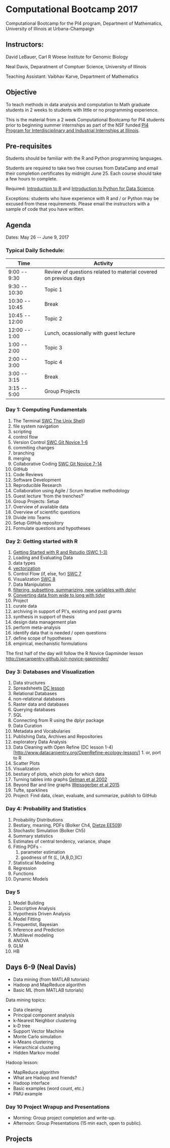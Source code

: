 # Computational Bootcamp 2017

Computational Bootcamp for the PI4 program, Department of Mathematics,  University of Illinois at Urbana-Champaign

## Instructors: 

David LeBauer, Carl R Woese Institute for Genomic Biology

Neal Davis, Deparatment of Comptuer Science, University of Illinois

Teaching Assistant: Vaibhav Karve, Department of Mathematics


## Objective

To teach methods in data analysis and computation to Math graduate students in 2 weeks to students with little or no programming experience.

This is the material from a 2 week Computational Bootcamp for PI4 students prior to beginning summer internships as part of the NSF funded [PI4 Program for Interdisciplinary and Industrial Internships at Illinois](https://pi4.math.illinois.edu/). 

## Pre-requisites

Students should be familiar with the R and Python programming languages. 

Students are required to take two free courses from DataCamp and email their completion certificates by midnight June 25. Each course should take a few hours to complete.

Required: [Introduction to R](https://www.datacamp.com/courses/free-introduction-to-r) and [Introduction to Python for Data Science](https://www.datacamp.com/courses/intro-to-python-for-data-science).

Exceptions: students who have experience with R and / or Python may be excused from these requirements. Please email the instructors with a sample of code that you have written.

## Agenda

Dates: May 26 -- June 9, 2017

### Typical Daily Schedule:

| Time | Activity |
|---|---|
| 9:00 -- 9:30 | Review of questions related to material covered on previous days |
| 9:30 -- 10:30 | Topic 1 | 
| 10:30 -- 10:45 | Break | 
| 10:45 -- 12:00 | Topic 2 |
| 12:00 -- 1:00 | Lunch, ocassionally with guest lecture |
| 1:00 -- 2:00 | Topic 3 | 
| 2:00 -- 3:00 | Topic 4 |
| 3:00 -- 3:15 | Break | 
| 3:15 -- 5:00 | Group Projects | 

### Day 1: Computing Fundamentals

1. The Terminal [SWC The Unix Shell](http://swcarpentry.github.io/shell-novice/))
  1. file system navigation
  1. scripting
  1. control flow
2. Version Control [SWC Git Novice 1-6](http://swcarpentry.github.io/git-novice/)
  1. commiting changes
  1. branching
  1. merging
4.  Collaborative Coding [SWC Git Novice 7-14](http://swcarpentry.github.io/git-novice/)
  1. GitHub
  1. Code Reviews
3. Software Development
  1. Reproducible Research
  1. Collaboration using Agile / Scrum iterative methodology
  1. Guest lecture 'from the trenches?'
5. Group Projects: Setup
  1. Overview of available data
  1. Overview of scientific questions 
  1. Divide into Teams
  1. Setup GitHub repository
  1. Formulate questions and hypotheses

### Day 2: Getting started with R

1. [Getting Started with R and Rstudio (SWC 1-3)](http://swcarpentry.github.io/r-novice-gapminder/01-rstudio-intro/)
2. Loading and Evaluating Data
  1. data types
  1. [vectorization](http://swcarpentry.github.io/r-novice-gapminder/09-vectorization/)
3. Control Flow (if, else, for) [SWC 7](http://swcarpentry.github.io/r-novice-gapminder/07-control-flow/)
4. Visualization [SWC 8](http://swcarpentry.github.io/r-novice-gapminder/08-plot-ggplot2/)
5. Data Manipulation
  1. [filtering, subsetting, summarizing, new variables with dplyr](http://swcarpentry.github.io/r-novice-gapminder/13-dplyr/)
  1. [Converting data from wide to long with tidyr](http://swcarpentry.github.io/r-novice-gapminder/14-tidyr/)
6. Project 
 1. curate data 
  1. archiving in support of PI's, existing and past grants
  1. synthesis in support of thesis
  1. design data management plan
  1. perform meta-analysis
  1. identify data that is needed / open questions
 1. define scope of hypotheses
  1. empirical, mechanistic formulations

The first half of the day will follow the R Novice Gapminder lesson http://swcarpentry.github.io/r-novice-gapminder/

### Day 3: Databases and Visualization

1. Data structures
  1. Spreadsheets [DC lesson](http://www.datacarpentry.org/spreadsheet-ecology-lesson/)
  1. Relational Databases
  1. non-relational databases
  1. Raster data and databases
2. Querying databases
  1. SQL
  1. Connecting from R using the dplyr package
5. Data Curation
  1. Metadata and Vocabularies
  1. Publishing Data, Archives and Repositories
4. exploratory Data Analysis
  1. Data Cleaning with Open Refine (DC lesson 1-4)[http://www.datacarpentry.org/OpenRefine-ecology-lesson/]
    1. or, port to R
  1. Scatter Plots
3. Visualization
  1. bestiary of plots, which plots for which data
  1. Turning tables into graphs [Gelman et al 2002](http://www.tandfonline.com/doi/abs/10.1198/000313002317572790)
  1. Beyond Bar and line graphs [Weissgerber et al 2015](http://journals.plos.org/plosbiology/article?id=10.1371/journal.pbio.1002128)
  1. Tufte, sparklines 
4. Project: Find data, clean, evaluate, and summarize, publish to GitHub

### Day 4: Probability and Statistics

1. Probability Distributions
  1. Bestiary, meaning, PDFs (Bolker Ch4, [Dietze EE509](https://github.com/mdietze/EE509/blob/master/Exercise_02_Distributions.Rmd))
  1. Stochastic Simulation (Bolker Ch5)
2. Summary statistics
  1. Estimates of central tendency, variance, shape
  1. Fitting PDFs - 
      1. parameter estimation 
      1. goodness of fit (_L_, [A,B,D,]IC)
3. Statistical Modeling
  1. Regression
  1. Functions
  1. Dynamic Models

### Day 5

1. Model Building
  1. Descriptive Analysis
  1. Hypothesis Driven Analysis
4. Model Fitting 
  1. Frequentist, Bayesian
  1. Inference and Prediction
6. Multilevel modeling
  1. ANOVA
  1. GLM
  1. HB
  
## Days 6-9 (Neal Davis)

- Data mining (from MATLAB tutorials)
- Hadoop and MapReduce algorithm
- Basic ML (from MATLAB tutorials)

Data mining topics:
- Data cleaning
- Principal component analysis
- k-Nearest Neighbor clustering
- k-D tree
- Support Vector Machine
- Monte Carlo simulation
- k-Means clustering
- Hierarchical clustering
- Hidden Markov model

Hadoop lesson:
- MapReduce algorithm
- What are Hadoop and friends?
- Hadoop interface
- Basic examples (word count, etc.)
- PMU example

### Day 10 Project Wrapup and Presentations

* Morning: Group project completion and write-up.
* Afternoon: Group Presentations (15 min each, open to public).

## Projects

